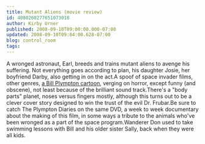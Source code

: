 ```yaml
---
title: Mutant Aliens (movie review)
id: 4080260277651073018
author: Kirby Urner
published: 2008-09-10T09:00:00.000-07:00
updated: 2008-09-10T09:04:00.628-07:00
blog: control_room
tags: 
---
```


A wronged astronaut, Earl, breeds and trains mutant aliens to avenge his suffering.  Not everything goes according to plan, his daughter Josie, her boyfriend Darby, also getting in on the act.A spoof of space invader films, other genres, [a Bill Plympton cartoon](http://www.imdb.com/title/tt0277909/), verging on horror, except funny (and obscene), not least because of the brilliant sound track.There's a "body parts" planet, noses versus fingers mostly, although this turns out to be a clever cover story designed to win the trust of the evil Dr. Frubar.Be sure to catch The Plympton Diaries on the same DVD, a week to week documentary about the making of this film, in some ways a tribute to the animals who've been wronged as a part of the space program.Wanderer Don used to take swimming lessons with Bill and his older sister Sally, back when they were all kids.